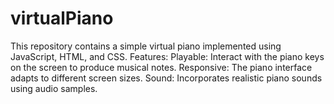 # virtualPiano
This repository contains a simple virtual piano implemented using JavaScript, HTML, and CSS.  Features:  Playable: Interact with the piano keys on the screen to produce musical notes. Responsive: The piano interface adapts to different screen sizes.  Sound: Incorporates realistic piano sounds using audio samples.
